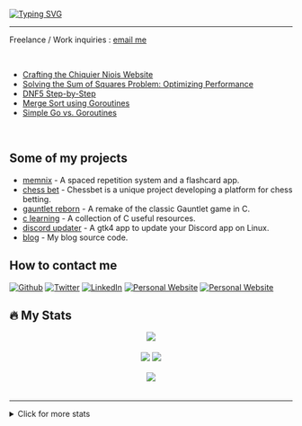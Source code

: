 
<a href="https://git.io/typing-svg"><img src="https://readme-typing-svg.demolab.com?font=Fira+Code&size=17&pause=1000&color=2299F7&multiline=true&random=false&width=435&lines=%22Some+part+of+a+mistake+is+always+correct%22;-+Savielly+Tartakover" alt="Typing SVG" /></a>

---

Freelance / Work inquiries : [email me](mailto:freelance@corentings.dev)

<br/>
<!-- 
<div>
<a>
    <img rel="me" align="left" width="490" height="165" src="https://github-readme-stats.vercel.app/api?username=corentings&show_icons=true&count_private=true&hide_border=true&theme=radical">
</a>
<p>
<a><img alt="Go" src="https://img.shields.io/badge/Go-00ADD8?style=for-the-badge&logo=go&logoColor=white"/></a>
<a><img alt="Docker" src="https://img.shields.io/badge/docker-%230db7ed.svg?style=for-the-badge&logo=docker&logoColor=white"/></a>
<a><img alt="ArchLinux" src="https://img.shields.io/badge/Arch_Linux-1793D1?style=for-the-badge&logo=arch-linux&logoColor=white"/></a>
<a><img alt="Python" src="https://img.shields.io/badge/Python-3776AB?style=for-the-badge&logo=python&logoColor=white"/></a>
<a><img alt="PostgreSQL" src="https://img.shields.io/badge/PostgreSQL-316192?style=for-the-badge&logo=postgresql&logoColor=white"/></a>
<a><img alt="GCloud" src="https://img.shields.io/badge/Google_Cloud-4285F4?style=for-the-badge&logo=google-cloud&logoColor=white"/></a>
<a><img alt="Fedora" src="https://img.shields.io/badge/Fedora-294172?style=for-the-badge&logo=fedora&logoColor=white"/></a>
<a><img alt="Nix" src="https://img.shields.io/badge/Nix-5277C3.svg?style=for-the-badge&&logo=NixOS&logoColor=white"/></a>
<a><img alt="HTMX" src="https://img.shields.io/badge/%3C/%3E%20HTMX-3D72D7?style=for-the-badge&logo=mysl&logoColor=white"/></a>
<a><img alt="C" src="https://img.shields.io/badge/C-00599C?style=for-the-badge&logo=c&logoColor=white"/></a>
<a><img alt="SQLite" src="https://img.shields.io/badge/SQLite-07405E?style=for-the-badge&logo=sqlite&logoColor=white"/></a>
<a><img alt=".net" src="https://img.shields.io/badge/.NET-5C2D91?style=for-the-badge&logo=.net&logoColor=white"/></a>
<a><img alt="OCI" src="https://img.shields.io/static/v1?style=for-the-badge&message=OCI&color=262261&logo=Open+Containers+Initiative&logoColor=FFFFFF&label="/></a>
<a><img alt="Redis" src="https://img.shields.io/badge/redis-%23DD0031.svg?&style=for-the-badge&logo=redis&logoColor=white"/></a>
<a><img alt="Rust" src="https://img.shields.io/badge/Rust-000000?style=for-the-badge&logo=rust&logoColor=white"/></a>
<a><img alt="Shell" src="https://img.shields.io/badge/Shell_Script-121011?style=for-the-badge&logo=gnu-bash&logoColor=white"/></a>
<a><img alt="OpenSuse" src="https://img.shields.io/badge/openSUSE-%2364B345?style=for-the-badge&logo=openSUSE&logoColor=white"/></a>

</p>
</div>

<br/> -->

## My latest blog posts

<!-- BLOG-POST-LIST:START -->
- [Crafting the Chiquier Niois Website](https://corentings.dev/blog/crafting-the-chiquier-niois-website/)
- [Solving the Sum of Squares Problem: Optimizing Performance](https://corentings.dev/blog/optimizing-goroutines-sum-of-squares/)
- [DNF5 Step-by-Step](https://corentings.dev/blog/dnf5-step-by-step/)
- [Merge Sort using Goroutines](https://corentings.dev/blog/mergesort-parallel/)
- [Simple Go vs. Goroutines](https://corentings.dev/blog/simple-go-vs-goroutines/)
<!-- BLOG-POST-LIST:END -->

<br/>

## Some of my projects

- [memnix](https://github.com/memnix) - A spaced repetition system and a flashcard app.
- [chess bet](https://github.com/corentings/chessbet) - Chessbet is a unique project developing a platform for chess betting.
- [gauntlet reborn](https://github.com/CorentinGS/gauntlet-reborn) - A remake of the classic Gauntlet game in C.
- [c learning](https://github.com/CorentinGS/C-Learning) - A collection of C useful resources.
- [discord updater](https://github.com/CorentinGS/discordUpdater) - A gtk4 app to update your Discord app on Linux.
- [blog](https://github.com/CorentinGS/corentings.github.io) - My blog source code.

## How to contact me 

<p>
<a href="https://github.com/corentings" target="_blank"><img alt="Github" src="https://img.shields.io/badge/GitHub-%2312100E.svg?&style=for-the-badge&logo=Github&logoColor=white" /></a> 
<a href="https://twitter.com/intent/follow?screen_name=GSCorentinDev&tw_p=followbutton" target="_blank"><img alt="Twitter" src="https://img.shields.io/badge/twitter-%231DA1F2.svg?&style=for-the-badge&logo=twitter&logoColor=white" /></a> 
<a href="https://www.linkedin.com/in/corentin-giaufer-saubert/" target="_blank"><img alt="LinkedIn" src="https://img.shields.io/badge/linkedin-%230077B5.svg?&style=for-the-badge&logo=linkedin&logoColor=white" /></a> 
<a href="https://corentings.dev" target="_blank"><img alt="Personal Website" src="https://img.shields.io/badge/website-000000?style=for-the-badge&logo=About.me&logoColor=white" /></a> 
<a href="mailto:freelance@corentings.dev" target="_blank"><img alt="Personal Website" src="https://img.shields.io/badge/ProtonMail-8B89CC?style=for-the-badge&logo=protonmail&logoColor=white"/></a> 
</p>

## 🔥 My Stats

<div align="center">
<a>
    <img rel="me" src="https://img.shields.io/endpoint?url=https%3A%2F%2Fhits.dwyl.com%2FCorentinGS%2FCorentinGS.json%3Fcolor%3Dpink&style=for-the-badge">
</a>
</div>
<br/>

<div align="center">
<a><img src="http://github-profile-summary-cards.vercel.app/api/cards/repos-per-language?username=corentings&theme=material_palenight"/></a>
<a><img src="http://github-profile-summary-cards.vercel.app/api/cards/stats?username=corentings&theme=material_palenight"/></a>
</div>

<br/>


<div align="center"><img src="https://spotify-github-profile.vercel.app/api/view?uid=t84wh5mdrj0wzr83ksly5kjhl&cover_image=true&theme=default&bar_color=53b14f&bar_color_cover=false" /></div>
<br />

---

<details>
<summary>Click for more stats</summary>
  <p align="center">
      <img alt = "GitHub Stats" src="https://github.com/CorentinGS/CorentinGS/blob/main/github-metrics.svg">
  </p>

